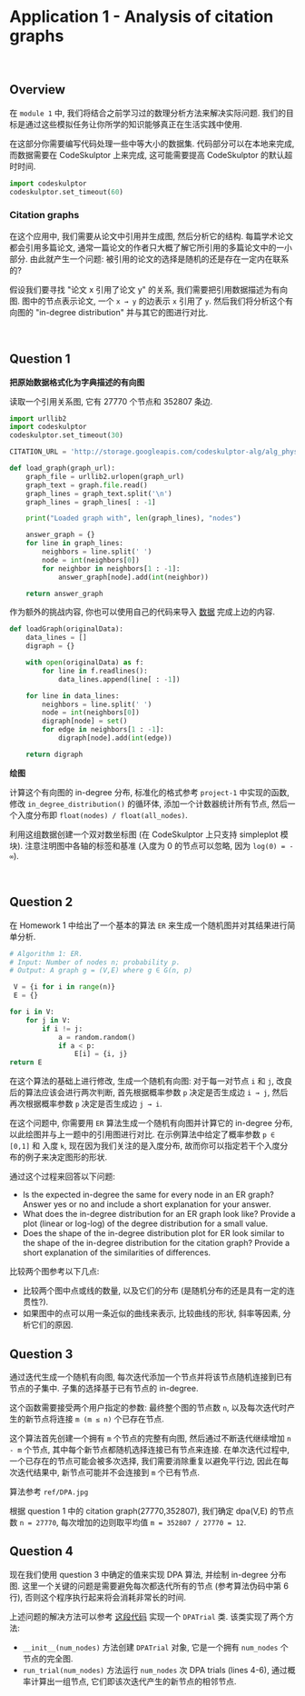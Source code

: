 # Application 1 - Analysis of citation graphs

<br>

## Overview

在 `module 1` 中, 我们将结合之前学习过的数理分析方法来解决实际问题.
我们的目标是通过这些模拟任务让你所学的知识能够真正在生活实践中使用.

在这部分你需要编写代码处理一些中等大小的数据集.
代码部分可以在本地来完成, 而数据需要在 CodeSkulptor 上来完成,
这可能需要提高 CodeSkulptor 的默认超时时间.

```python
import codeskulptor
codeskulptor.set_timeout(60)
```

### Citation graphs

在这个应用中, 我们需要从论文中引用并生成图, 然后分析它的结构.
每篇学术论文都会引用多篇论文, 通常一篇论文的作者只大概了解它所引用的多篇论文中的一小部分.
由此就产生一个问题: 被引用的论文的选择是随机的还是存在一定内在联系的?

假设我们要寻找 "论文 x 引用了论文 y" 的关系, 我们需要把引用数据描述为有向图.
图中的节点表示论文, 一个 `x → y` 的边表示 `x` 引用了 `y`.
然后我们将分析这个有向图的 "in-degree distribution" 并与其它的图进行对比.

<br>

## Question 1

__把原始数据格式化为字典描述的有向图__

读取一个引用关系图, 它有 27770 个节点和 352807 条边.

```python
import urllib2
import codeskulptor
codeskulptor.set_timeout(30)

CITATION_URL = 'http://storage.googleapis.com/codeskulptor-alg/alg_phys-cite.txt'

def load_graph(graph_url):
    graph_file = urllib2.urlopen(graph_url)
    graph_text = graph.file.read()
    graph_lines = graph_text.split('\n')
    graph_lines = graph_lines[ : -1]

    print("Loaded graph with", len(graph_lines), "nodes")

    answer_graph = {}
    for line in graph_lines:
        neighbors = line.split(' ')
        node = int(neighbors[0])
        for neighbor in neighbors[1 : -1]:
            answer_graph[node].add(int(neighbor))

    return answer_graph
```

作为额外的挑战内容, 你也可以使用自己的代码来导入
[数据](http://storage.googleapis.com/codeskulptor-alg/alg_phys-cite.txt)
完成上边的内容.

```python
def loadGraph(originalData):
    data_lines = []
    digraph = {}

    with open(originalData) as f:
        for line in f.readlines():
            data_lines.append(line[ : -1])

    for line in data_lines:
        neighbors = line.split(' ')
        node = int(neighbors[0])
        digraph[node] = set()
        for edge in neighbors[1 : -1]:
            digraph[node].add(int(edge))

    return digraph
```

__绘图__

计算这个有向图的 in-degree 分布,
标准化的格式参考 `project-1` 中实现的函数,
修改 `in_degree_distribution()` 的循环体, 添加一个计数器统计所有节点,
然后一个入度分布即 `float(nodes) / float(all_nodes)`.

利用这组数据创建一个双对数坐标图 (在 CodeSkulptor 上只支持 simpleplot 模块).
注意注明图中各轴的标签和基准 (入度为 0 的节点可以忽略, 因为 `log(0) = - ∞`).

<br>

## Question 2

在 Homework 1 中给出了一个基本的算法 `ER` 来生成一个随机图并对其结果进行简单分析.

```python
# Algorithm 1: ER.
# Input: Number of nodes n; probability p.
# Output: A graph g = (V,E) where g ∈ G(n, p)

 V = {i for i in range(n)}
 E = {}

for i in V:
    for j in V:
        if i != j:
            a = random.random()
            if a < p:
                E[i] = {i, j}
return E
```

在这个算法的基础上进行修改, 生成一个随机有向图:
对于每一对节点 `i` 和 `j`, 改良后的算法应该会进行两次判断,
首先根据概率参数 `p` 决定是否生成边 `i → j`,
然后再次根据概率参数 `p` 决定是否生成边 `j → i`.

在这个问题中, 你需要用 `ER` 算法生成一个随机有向图并计算它的 in-degree 分布,
以此绘图并与上一题中的引用图进行对比. 在示例算法中给定了概率参数 `p ∈ [0,1]` 和 入度 `k`,
现在因为我们关注的是入度分布, 故而你可以指定若干个入度分布的例子来决定图形的形状.

通过这个过程来回答以下问题:

- Is the expected in-degree the same for every node in an ER graph?
Answer yes or no and include a short explanation for your answer.
- What does the in-degree distribution for an ER graph look like?
Provide a plot (linear or log-log) of the degree distribution for a small value.
- Does the shape of the in-degree distribution plot for ER look similar to the
shape of the in-degree distribution for the citation graph?
Provide a short explanation of the similarities of differences.

比较两个图参考以下几点:

- 比较两个图中点或线的数量, 以及它们的分布 (是随机分布的还是具有一定的连贯性?).
- 如果图中的点可以用一条近似的曲线来表示, 比较曲线的形状, 斜率等因素, 分析它们的原因.

## Question 3

通过迭代生成一个随机有向图, 每次迭代添加一个节点并将该节点随机连接到已有节点的子集中.
子集的选择基于已有节点的 in-degree.

这个函数需要接受两个用户指定的参数: 最终整个图的节点数 `n`,
以及每次迭代时产生的新节点将连接 `m (m ≤ n)` 个已存在节点.

这个算法首先创建一个拥有 `m` 个节点的完整有向图,
然后通过不断迭代继续增加 `n - m` 个节点, 其中每个新节点都随机选择连接已有节点来连接.
在单次迭代过程中, 一个已存在的节点可能会被多次选择, 我们需要消除重复以避免平行边,
因此在每次迭代结果中, 新节点可能并不会连接到 `m` 个已有节点.

算法参考 `ref/DPA.jpg`

根据 question 1 中的 citation graph(27770,352807), 我们确定 dpa(V,E) 的节点数
`n = 27770`, 每次增加的边则取平均值 `m = 352807 / 27770 = 12`.

## Question 4

现在我们使用 question 3 中确定的值来实现 DPA 算法, 并绘制 in-degree 分布图.
这里一个关键的问题是需要避免每次都迭代所有的节点 (参考算法伪码中第 6 行),
否则这个程序执行起来将会消耗非常长的时间.

上述问题的解决方法可以参考 [这段代码](http://www.codeskulptor.org/#alg_dpa_trial.py)
实现一个 `DPATrial` 类.
该类实现了两个方法:

- `__init__(num_nodes)` 方法创建 `DPATrial` 对象, 它是一个拥有 `num_nodes` 个节点的完全图.
- `run_trial(num_nodes)` 方法运行 `num_nodes` 次 DPA trials (lines 4-6),
通过概率计算出一组节点, 它们即该次迭代产生的新节点的相邻节点.
